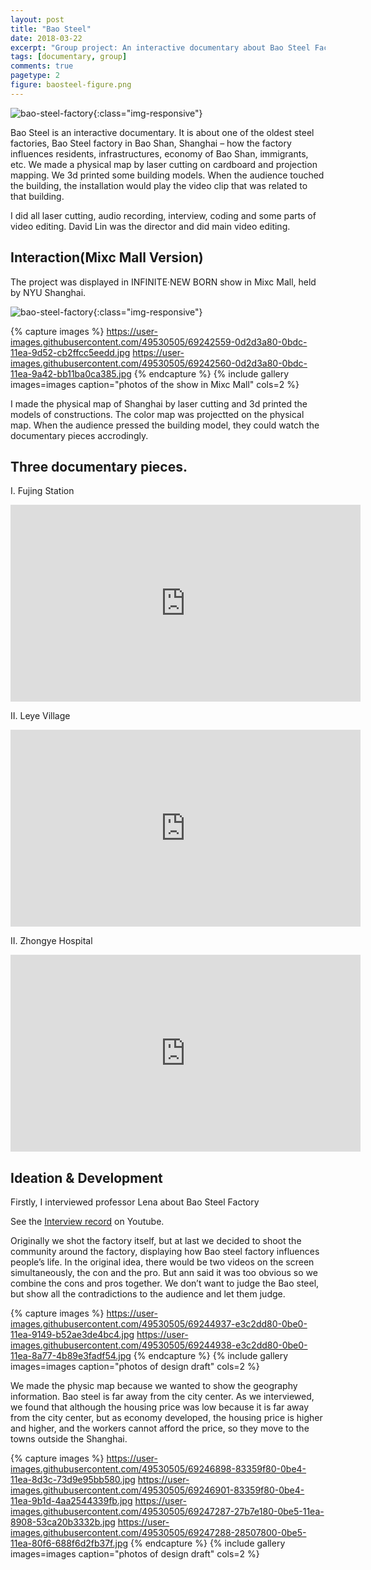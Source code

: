 ```yaml
---
layout: post
title: "Bao Steel"
date: 2018-03-22
excerpt: "Group project: An interactive documentary about Bao Steel Factory"
tags: [documentary, group]
comments: true
pagetype: 2
figure: baosteel-figure.png
---
```


![bao-steel-factory](https://user-images.githubusercontent.com/49530505/69232232-9ab16000-0bc5-11ea-922d-ab579d855e84.jpg){:class="img-responsive"}

Bao Steel is an interactive documentary. It is about one of the oldest steel factories, Bao Steel factory in Bao Shan, Shanghai – how the factory influences residents, infrastructures, economy of Bao Shan, immigrants, etc. We made a physical map by laser cutting on cardboard and projection mapping. We 3d printed some building models. When the audience touched the building, the installation would play the video clip that was related to that building.

I did all laser cutting, audio recording, interview, coding and some parts of video editing. David Lin was the director and did main video editing.

## Interaction(Mixc Mall Version)

The project was displayed in INFINITE·NEW BORN show in Mixc Mall, held by NYU Shanghai.

![bao-steel-factory](https://user-images.githubusercontent.com/49530505/69241863-9e9bad00-0bda-11ea-9c9c-460d304a5895.jpg){:class="img-responsive"}

{% capture images %}
	https://user-images.githubusercontent.com/49530505/69242559-0d2d3a80-0bdc-11ea-9d52-cb2ffcc5eedd.jpg
	https://user-images.githubusercontent.com/49530505/69242560-0d2d3a80-0bdc-11ea-9a42-bb11ba0ca385.jpg
{% endcapture %}
{% include gallery images=images caption="photos of the show in Mixc Mall" cols=2 %}

I made the physical map of Shanghai by laser cutting and 3d printed the models of constructions. The color map was projectted on the physical map. When the audience pressed the building model, they could watch the documentary pieces accrodingly.

## Three documentary pieces.

I. Fujing Station

<iframe width="560" height="315" src="https://www.youtube.com/embed/_GGcDPCya2g" frameborder="0" allow="accelerometer; autoplay; encrypted-media; gyroscope; picture-in-picture" allowfullscreen></iframe>
 
II. Leye Village

<iframe width="560" height="315" src="https://www.youtube.com/embed/A6DrqtF3ka8" frameborder="0" allow="accelerometer; autoplay; encrypted-media; gyroscope; picture-in-picture" allowfullscreen></iframe>

II. Zhongye Hospital

<iframe width="560" height="315" src="https://www.youtube.com/embed/EMGcrt35unQ" frameborder="0" allow="accelerometer; autoplay; encrypted-media; gyroscope; picture-in-picture" allowfullscreen></iframe>
 
## Ideation & Development

Firstly, I interviewed professor Lena about Bao Steel Factory

See the [Interview record](https://youtu.be/qeeOhHKZQQs) on Youtube.

Originally we shot the factory itself, but at last we decided to shoot the community around the factory, displaying how Bao steel factory influences people’s life. In the original idea, there would be two videos on the screen simultaneously, the con and the pro. But ann said it was too obvious so we combine the cons and pros together. We don’t want to judge the Bao steel, but show all the contradictions to the audience and let them judge.

{% capture images %}
	https://user-images.githubusercontent.com/49530505/69244937-e3c2dd80-0be0-11ea-9149-b52ae3de4bc4.jpg
	https://user-images.githubusercontent.com/49530505/69244938-e3c2dd80-0be0-11ea-8a77-4b89e3fadf54.jpg
{% endcapture %}
{% include gallery images=images caption="photos of design draft" cols=2 %}

We made the physic map because we wanted to show the geography information. Bao steel is far away from the city center. As we interviewed, we found that although the housing price was low because it is far away from the city center, but as economy developed, the housing price is higher and higher, and the workers cannot afford the price, so they move to the towns outside the Shanghai.

{% capture images %}
https://user-images.githubusercontent.com/49530505/69246898-83359f80-0be4-11ea-8d3c-73d9e95bb580.jpg
https://user-images.githubusercontent.com/49530505/69246901-83359f80-0be4-11ea-9b1d-4aa2544339fb.jpg
https://user-images.githubusercontent.com/49530505/69247287-27b7e180-0be5-11ea-8908-53ca20b3332b.jpg
https://user-images.githubusercontent.com/49530505/69247288-28507800-0be5-11ea-80f6-688f6d2fb37f.jpg
{% endcapture %}
{% include gallery images=images caption="photos of design draft" cols=2 %}

